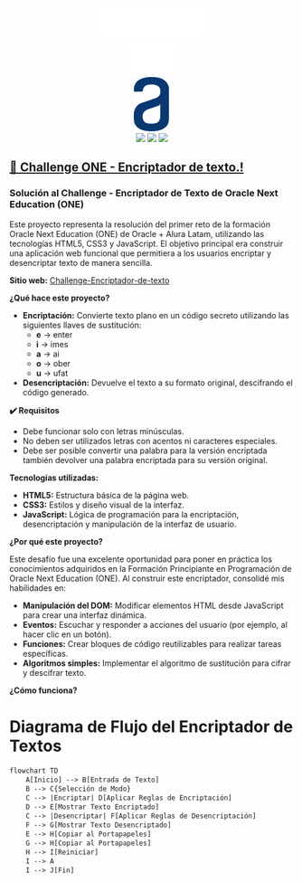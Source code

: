 <div align="center"><img src="IMG/logo-aluralatam-oracle.svg" width="200"/></div>
<div align="center"><img src="IMG/rh03-one-v-black-lad2.png" width="100"/></div>
<div align="center"><img src="IMG/logoAlura.svg" width="64"/></div>

<div align="center">
    <img src="https://img.shields.io/badge/JavaScript-5A5A5A?logo=javascript&logoColor=yelllow"/>
    <img src="https://img.shields.io/badge/HTML-5A5A5A?logo=html5" />
    <img src="https://img.shields.io/badge/CSS-5A5A5A?logo=css3&logoColor=01A3D8" />
</div>



## **[🔏 Challenge ONE - Encriptador de texto.!](https://zeustroyano.github.io/Challenge-Encriptador-de-texto/)**

### **Solución al Challenge - Encriptador de Texto de Oracle Next Education (ONE)**

Este proyecto representa la resolución del primer reto de la formación Oracle Next Education (ONE) de Oracle + Alura Latam, utilizando las tecnologías HTML5, CSS3 y JavaScript. El objetivo principal era construir una aplicación web funcional que permitiera a los usuarios encriptar y desencriptar texto de manera sencilla.

**Sitio web:** [Challenge-Encriptador-de-texto](https://zeustroyano.github.io/Challenge-Encriptador-de-texto/)

**¿Qué hace este proyecto?**

* **Encriptación:** Convierte texto plano en un código secreto utilizando las siguientes llaves de sustitución:
  * **e** -> enter
  * **i** -> imes
  * **a** -> ai
  * **o** -> ober
  * **u** -> ufat
* **Desencriptación:** Devuelve el texto a su formato original, descifrando el código generado.
  
**✔️ Requisitos**

- Debe funcionar solo con letras minúsculas.
- No deben ser utilizados letras con acentos ni caracteres especiales.
- Debe ser posible convertir una palabra para la versión encriptada también devolver una palabra encriptada para su versión original.

**Tecnologías utilizadas:**

* **HTML5:** Estructura básica de la página web.
* **CSS3:** Estilos y diseño visual de la interfaz.
* **JavaScript:** Lógica de programación para la encriptación, desencriptación y manipulación de la interfaz de usuario.

**¿Por qué este proyecto?**

Este desafío fue una excelente oportunidad para poner en práctica los conocimientos adquiridos en la Formación Principiante en Programación de Oracle Next Education (ONE). Al construir este encriptador, consolidé mis habilidades en:

* **Manipulación del DOM:** Modificar elementos HTML desde JavaScript para crear una interfaz dinámica.
* **Eventos:** Escuchar y responder a acciones del usuario (por ejemplo, al hacer clic en un botón).
* **Funciones:** Crear bloques de código reutilizables para realizar tareas específicas.
* **Algoritmos simples:** Implementar el algoritmo de sustitución para cifrar y descifrar texto.

**¿Cómo funciona?**
# Diagrama de Flujo del Encriptador de Textos

```mermaid
flowchart TD
    A[Inicio] --> B[Entrada de Texto]
    B --> C{Selección de Modo}
    C --> |Encriptar| D[Aplicar Reglas de Encriptación]
    D --> E[Mostrar Texto Encriptado]
    C --> |Desencriptar| F[Aplicar Reglas de Desencriptación]
    F --> G[Mostrar Texto Desencriptado]
    E --> H[Copiar al Portapapeles]
    G --> H[Copiar al Portapapeles]
    H --> I[Reiniciar]
    I --> A
    I --> J[Fin]
